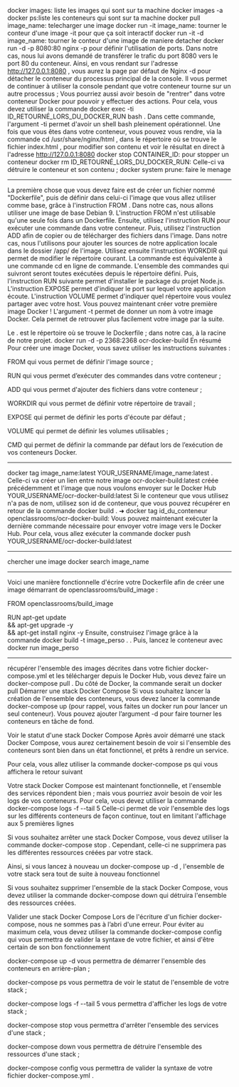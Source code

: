 docker images: liste les images qui sont sur ta machine
docker images -a
docker ps:liste les conteneurs qui sont sur ta machine
docker pull image_name: telecharger une image
docker run -it image_name: tourner le conteur d'une image -it pour que ça soit interactif
docker run -it -d image_name: tourner le conteur d'une image de maniere detacher
docker run -d -p 8080:80 nginx
-p pour définir l'utilisation de ports. Dans notre cas, nous lui avons demandé de transférer le trafic du port 8080 vers le port 80 du conteneur.
 Ainsi, en vous rendant sur l'adresse  http://127.0.0.1:8080  , vous aurez la page par défaut de Nginx
-d 	pour détacher le conteneur du processus principal de la console. 
	Il vous permet de continuer à utiliser la console pendant que votre conteneur tourne sur un autre processus ;
Vous pourriez aussi avoir besoin de "rentrer" dans votre conteneur Docker pour pouvoir y effectuer des actions. Pour cela,
 vous devez utiliser la commande 
 docker exec -ti ID_RETOURNÉ_LORS_DU_DOCKER_RUN bash  . Dans cette commande, 
l'argument -ti permet d'avoir un shell bash pleinement opérationnel. Une fois que vous êtes dans votre conteneur, 
vous pouvez vous rendre, via la commande cd /usr/share/nginx/html  , dans le répertoire où se trouve le fichier index.html , 
pour modifier son contenu et voir le résultat en direct à l'adresse http://127.0.0.1:8080
docker stop CONTAINER_ID: pour stopper un conteneur
 docker rm ID_RETOURNÉ_LORS_DU_DOCKER_RUN: Celle-ci va détruire le conteneur et son contenu ;
docker system prune: faire le menage
*********************************************************************************************************
La première chose que vous devez faire est de créer un fichier nommé "Dockerfile", puis de définir dans celui-ci l'image que vous allez utiliser comme base, grâce à l'instruction FROM  . Dans notre cas, nous allons utiliser une image de base Debian 9.
L'instruction FROM n'est utilisable qu'une seule fois dans un Dockerfile.
Ensuite, utilisez l'instruction RUN pour exécuter une commande dans votre conteneur.
Puis, utilisez l'instruction  ADD  afin de copier ou de télécharger des fichiers dans l'image. Dans notre cas, nous l'utilisons pour ajouter les sources de notre application locale dans le dossier /app/ de l'image.
Utilisez ensuite l'instruction WORKDIR qui permet de modifier le répertoire courant. La commande est équivalente à une commande cd en ligne de commande. L'ensemble des commandes qui suivront seront toutes exécutées depuis le répertoire défini.
Puis, l'instruction RUN suivante permet d'installer le package du projet Node.js.
L'instruction EXPOSE permet d'indiquer le port sur lequel votre application écoute.
 L'instruction VOLUME permet d'indiquer quel répertoire vous voulez partager avec votre host.
Vous pouvez maintenant créer votre première image Docker !
L'argument -t permet de donner un nom à votre image Docker. Cela permet de retrouver plus facilement votre image par la suite.

Le . est le répertoire où se trouve le Dockerfile ; dans notre cas, à la racine de notre projet.
docker run -d -p 2368:2368 ocr-docker-build
En résumé
Pour créer une image Docker, vous savez utiliser les instructions suivantes :

FROM qui vous permet de définir l'image source ;

RUN qui vous permet d’exécuter des commandes dans votre conteneur ;

ADD qui vous permet d'ajouter des fichiers dans votre conteneur ;

WORKDIR qui vous permet de définir votre répertoire de travail ;

EXPOSE qui permet de définir les ports d'écoute par défaut ;

VOLUME qui permet de définir les volumes utilisables ;

CMD qui permet de définir la commande par défaut lors de l’exécution de vos conteneurs Docker.
***********************************************************************************************
docker tag image_name:latest YOUR_USERNAME/image_name:latest  . 
Celle-ci va créer un lien entre notre image ocr-docker-build:latest créée précédemment et l'image que nous voulons envoyer sur le Docker Hub YOUR_USERNAME/ocr-docker-build:latest
Si le conteneur que vous utilisez n'a pas de nom, utilisez son id de conteneur, que vous pouvez récupérer en retour de la commande  docker build  .
➜ docker tag id_du_conteneur openclassrooms/ocr-docker-build:
Vous pouvez maintenant exécuter la dernière commande nécessaire pour envoyer votre image vers le Docker Hub. Pour cela, vous allez exécuter la commande docker push YOUR_USERNAME/ocr-docker-build:latest
*************************************************************************************************
chercher une image docker search image_name
**************************************************************************************************
Voici une manière fonctionnelle d'écrire votre Dockerfile afin de créer une image démarrant de  openclassrooms/build_image  :

FROM openclassrooms/build_image

RUN apt-get update \
&& apt-get upgrade -y \
&& apt-get install nginx -y
Ensuite, construisez l'image grâce à la commande  docker build -t image_perso . 
. Puis, lancez le conteneur avec  docker run image_perso
************************************************************************************************
récupérer l'ensemble des images décrites dans votre fichier docker-compose.yml et les télécharger depuis le Docker Hub, vous devez faire un docker-compose pull  . Du côté de Docker, la commande serait un docker pull
Démarrer une stack Docker Compose
Si vous souhaitez lancer la création de l'ensemble des conteneurs, vous devez lancer la commande docker-compose up (pour rappel, vous faites un docker run pour lancer un seul conteneur). Vous pouvez ajouter l’argument -d pour faire tourner les conteneurs en tâche de fond.

Voir le statut d'une stack Docker Compose
Après avoir démarré une stack Docker Compose, vous aurez certainement besoin de voir si l'ensemble des conteneurs sont bien dans un état fonctionnel, et prêts à rendre un service.

Pour cela, vous allez utiliser la commande docker-compose ps qui vous affichera le retour suivant

Votre stack Docker Compose est maintenant fonctionnelle, et l'ensemble des services répondent bien ; mais vous pourriez avoir besoin de voir les logs de vos conteneurs. Pour cela, vous devez utiliser la commande docker-compose logs -f --tail 5
Celle-ci permet de voir l'ensemble des logs sur les différents conteneurs de façon continue, tout en limitant l'affichage aux 5 premières lignes

Si vous souhaitez arrêter une stack Docker Compose, vous devez utiliser la commande docker-compose stop  . Cependant, celle-ci ne supprimera pas les différentes ressources créées par votre stack.

Ainsi, si vous lancez à nouveau un docker-compose up -d  , l'ensemble de votre stack sera tout de suite à nouveau fonctionnel

Si vous souhaitez supprimer l'ensemble de la stack Docker Compose, vous devez utiliser la commande docker-compose down qui détruira l'ensemble des ressources créées.

Valider une stack Docker Compose
Lors de l'écriture d'un fichier docker-compose, nous ne sommes pas à l’abri d'une erreur. Pour éviter au maximum cela, vous devez utiliser la commande docker-compose config qui vous permettra de valider la syntaxe de votre fichier, et ainsi d'être certain de son bon fonctionnement

docker-compose up -d vous permettra de démarrer l'ensemble des conteneurs en arrière-plan ;

docker-compose ps vous permettra de voir le statut de l'ensemble de votre stack ;

docker-compose logs -f --tail 5 vous permettra d'afficher les logs de votre stack ;

docker-compose stop vous permettra d'arrêter l'ensemble des services d'une stack ;

docker-compose down vous permettra de détruire l'ensemble des ressources d'une stack ;

docker-compose config vous permettra de valider la syntaxe de votre fichier docker-compose.yml  .